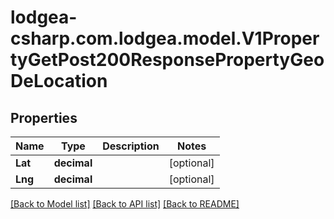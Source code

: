 
# lodgea-csharp.com.lodgea.model.V1PropertyGetPost200ResponsePropertyGeoDeLocation

## Properties

Name | Type | Description | Notes
------------ | ------------- | ------------- | -------------
**Lat** | **decimal** |  | [optional] 
**Lng** | **decimal** |  | [optional] 

[[Back to Model list]](../README.md#documentation-for-models)
[[Back to API list]](../README.md#documentation-for-api-endpoints)
[[Back to README]](../README.md)

